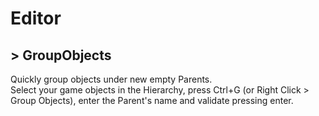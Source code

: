 # Editor

##  > GroupObjects
Quickly group objects under new empty Parents.  
Select your game objects in the Hierarchy, press Ctrl+G (or Right Click > Group Objects), enter the Parent's name and validate pressing enter.
